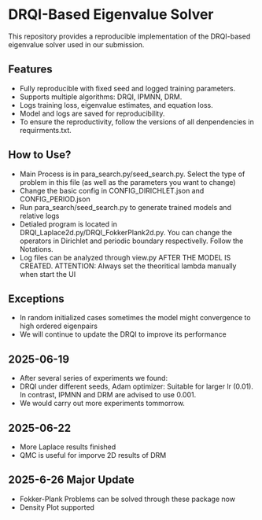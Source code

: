 # DRQI-Based Eigenvalue Solver

This repository provides a reproducible implementation of the DRQI-based eigenvalue solver used in our submission.

## Features
- Fully reproducible with fixed seed and logged training parameters.
- Supports multiple algorithms: DRQI, IPMNN, DRM.
- Logs training loss, eigenvalue estimates, and equation loss.
- Model and logs are saved for reproducibility.
- To ensure the reproductivity, follow the versions of all denpendencies in requirments.txt.

## How to Use?
- Main Process is in para_search.py/seed_search.py. Select the type of problem in this file (as well as the parameters you want to change)
- Change the basic config in CONFIG_DIRICHLET.json and CONFIG_PERIOD.json
- Run para_search/seed_search.py to generate trained models and relative logs
- Detialed program is located in DRQI_Laplace2d.py/DRQI_FokkerPlank2d.py. You can change the operators in Dirichlet and periodic boundary  respectivelly. Follow the Notations.
- Log files can be analyzed through view.py AFTER THE MODEL IS CREATED. ATTENTION: Always set the theoritical lambda manually when start the UI

## Exceptions
- In random initialized cases sometimes the model might convergence to high ordered eigenpairs
- We will continue to update the DRQI to improve its performance

## 2025-06-19
- After several series of experiments we found: 
- DRQI under different seeds, Adam optimizer: Suitable for larger lr (0.01). In contrast, IPMNN and DRM are advised to use 0.001.
- We would carry out more experiments tommorrow.

## 2025-06-22
- More Laplace results finished
- QMC is useful for imporve 2D results of DRM

## 2025-6-26 Major Update
- Fokker-Plank Problems can be solved through these package now
- Density Plot supported
